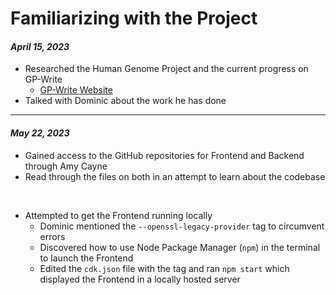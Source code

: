 Familiarizing with the Project
==============================

#### *April 15, 2023*

- Researched the Human Genome Project and the current progress on GP-Write
  - [GP-Write Website](https://engineeringbiologycenter.org/)
- Talked with Dominic about the work he has done

---

#### *May 22, 2023*

- Gained access to the GitHub repositories for Frontend and Backend through Amy Cayne
- Read through the files on both in an attempt to learn about the codebase

<br>

- Attempted to get the Frontend running locally
  - Dominic mentioned the `--openssl-legacy-provider` tag to circumvent errors
  - Discovered how to use Node Package Manager (`npm`) in the terminal to launch the Frontend
  - Edited the `cdk.json` file with the tag and ran `npm start` which displayed the Frontend in a locally hosted server
